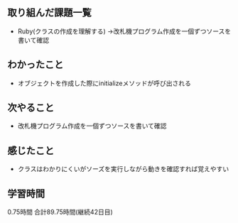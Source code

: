 ## 取り組んだ課題一覧
- Ruby(クラスの作成を理解する)
  →改札機プログラム作成を一個ずつソースを書いて確認
## わかったこと
- オブジェクトを作成した際にinitializeメソッドが呼び出される
## 次やること 
- 改札機プログラム作成を一個ずつソースを書いて確認
## 感じたこと
- クラスはわかりにくいがソーズを実行しながら動きを確認すれば覚えやすい


## 学習時間
0.75時間
合計89.75時間(継続42日目)
